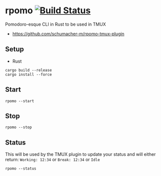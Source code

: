 # rpomo [![Build Status](https://travis-ci.org/schumacher-m/rpomo.svg?branch=master)](https://travis-ci.org/schumacher-m/rpomo)

Pomodoro-esque CLI in Rust to be used in TMUX
* https://github.com/schumacher-m/rpomo-tmux-plugin

## Setup

* Rust
```
cargo build --release
cargo install --force
```

## Start
```
rpomo --start
```

## Stop
```
rpomo --stop
```

## Status
This will be used by the TMUX plugin to update your status and will either return:
`Working: 12:34` or `Break: 12:34` or `Idle`

```
rpomo --status
```
